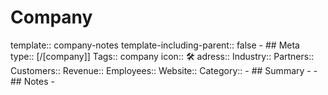 # Company
template:: company-notes
template-including-parent:: false
	- ## Meta
	  type:: [/[company]] 
	  Tags:: company
	  icon:: 🛠️
	  adress::
	  Industry:: 
	  Partners:: 
	  Customers:: 
	  Revenue:: 
	  Employees:: 
	  Website:: 
	  Category::
	- ## Summary
		-
	- ## Notes
		-
